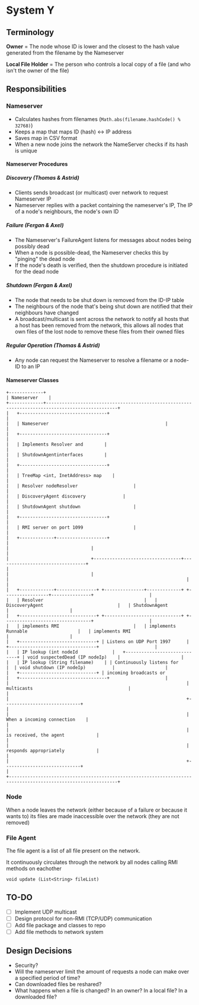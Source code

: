 #	System Y
##	Terminology
**Owner** = The node whose ID is lower and the closest to the hash value generated from the filename by the Nameserver

**Local File Holder** = The person who controls a local copy of a file (and who isn't the owner of the file)

##	Responsibilities
### Nameserver
-	Calculates hashes from filenames (`Math.abs(filename.hashCode() % 32768)`)
-	Keeps a map that maps ID (hash) <-> IP address
-	Saves map in CSV format
-	When a new node joins the network the NameServer checks if its hash is unique

####	Nameserver Procedures
##### Discovery (Thomas & Astrid)
-	Clients sends broadcast (or multicast) over network to request Nameserver IP
-	Nameserver replies with a packet containing the nameserver's IP, The IP of a node's neighbours, the node's own ID

##### Failure (Fergan & Axel)
-	The Nameserver's FailureAgent listens for messages about nodes being possibly dead
-	When a node is possible-dead, the Nameserver checks this by "pinging" the dead node
-	If the node's death is verified, then the shutdown procedure is initiated for the dead node

##### Shutdown (Fergan & Axel)
-	The node that needs to be shut down is removed from the ID-IP table
-	The neighbours of the node that's being shut down are notified that their neighbours have changed
-	A broadcast/multicast is sent across the network to notify all hosts that a host has been removed from the network, this allows all nodes that own files of the lost node to remove these files from their owned files

##### Regular Operation (Thomas & Astrid)
-	Any node can request the Nameserver to resolve a filename or a node-ID to an IP

####	Nameserver Classes
```
+-------------+
| Nameserver	|
+-------------+-------------------------------------------------------------------------------------------------+
|	+---------------------------------+																																						|
|	| Nameserver											|																																						|
|	+---------------------------------+																																						|
|	| Implements Resolver and		 |																																								|
|	| ShutdownAgentinterfaces		 |																																								|
|	+---------------------------------+																																						|
|	| TreeMap <int, InetAddress> map	|																																						|
|	| Resolver nodeResolver						|																																						|
|	| DiscoveryAgent discovery				|																																						|
|	| ShutdownAgent shutdown					|																																						|
|	+---------------------------------+																																						|
|	| RMI server on port 1099		 			|																																						|
|	+-------------+-------------------+																																						|
|								|																																																|
|								+---------------------------------+---------------------------------+														|
|								|																	|																	|														|
|	+-------------+---------------+	+---------------+-------------+	+-----------------+---------------+						|
|	| Resolver										|	| DiscoveryAgent							|	| ShutdownAgent										|						|
|	+-----------------------------+	+-----------------------------+	+---------------------------------+						|
|	| implements RMI							|	| implements Runnable		 			|	| implements RMI									|						|
|	+-----------------------------+	| Listens on UDP Port 1997		|	+---------------------------------+						|
|	| IP lookup (int nodeId				|	+-----------------------------+	| void suspectedDead (IP nodeIp)	|						|
|	| IP lookup (String filename)	 | | Continuously listens for		 |	| void shutdown (IP nodeIp)			 |					 |
|	+-----------------------------+	| incoming broadcasts or			|	+---------------------------------+						|
|																	| multicasts									|																								|
|																	+-----------------------------+																								|
|																	| When a incoming connection	|																								|
|																	| is received, the agent			|																								|
|																	| responds appropriately			|																								|
|																	+-----------------------------+																								|
+---------------------------------------------------------------------------------------------------------------+
```

### Node
When a node leaves the network (either because of a failure or because it wants to) its files are made inaccessible over the network (they are not removed)

### File Agent
The file agent is a list of all file present on the network.

It continuously circulates through the network by all nodes calling RMI methods on eachother

`void update (List<String> fileList)`

## TO-DO
- [ ] Implement UDP multicast
- [ ] Design protocol for non-RMI (TCP/UDP) communication
- [ ] Add file package and classes to repo
- [ ] Add file methods to network system

## Design Decisions
- Security?
- Will the nameserver limit the amount of requests a node can make over a specified period of time?
- Can downloaded files be reshared?
- What happens when a file is changed? In an owner? In a local file? In a downloaded file?
